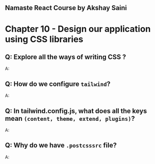 ## Namaste React Course by Akshay Saini
# Chapter 10 - Design our application using CSS libraries

## Q: Explore all the ways of writing CSS ?
A: 

## Q: How do we configure `tailwind`?
A: 

## Q: In tailwind.config.js, what does all the keys mean `(content, theme, extend, plugins)`?
A: 

## Q: Why do we have `.postcsssrc` file?
A: 